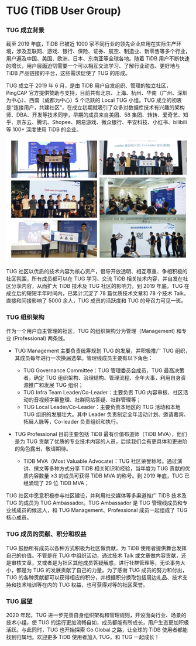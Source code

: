 # TUG (TiDB User Group)

### TUG 成立背景

截至 2019 年底，TiDB 已被近 1000 家不同行业的领先企业应用在实际生产环境，涉及互联网、游戏、银行、保险、证券、航空、制造业、新零售等多个行业，用户遍及中国、美国、欧洲、日本、东南亚等全球各地。随着 TiDB 用户不断快速的增长，用户层面迫切需要一个可以相互交流学习、了解行业动态、更好地与 TiDB 产品链接的平台，这些需求促使了 TUG 的形成。

TUG 成立于 2019 年 6 月，是由 TiDB 用户自发组织、管理的独立社区，PingCAP 官方提供赞助与支持，目前共有北京、上海、杭州、华南（广州、深圳为中心）、西南（成都为中心）5 个活跃的 Local TUG 小组。TUG 成立的初衷是“连接用户，共建社区”，在成立初期就吸引了众多对数据库技术有兴趣的架构师、DBA、开发等技术同学，早期的成员来自美团、58 集团、转转、爱奇艺、知乎、京东云、腾讯、Shopee、网易游戏、微众银行、平安科技、小红书、bilibili 等 100+ 深度使用 TiDB 的企业。

![tug.jpg](/res/session5/chapter2/events/tug.jpg)

TUG 社区以优质的技术内容为核心资产，倡导开放透明、相互尊重、争相积极的社区氛围，所有成员都可以在 TUG 学习、交流 TiDB 相关技术内容，并自发在社区分享内容，从而扩大 TiDB 技术及 TUG 社区的影响力。到 2019 年底，TUG 在成立后的短短半年时间内，已累计沉淀了 78 篇优质技术文章和 78 个技术 Talk，直接和间接影响了 5000 余人，TUG 成员的活跃度和 TUG 的号召力可见一斑。

### TUG 组织架构

作为一个用户自主管理的社区，TUG 的组织架构分为管理（Management) 和专业 (Professional) 两条线。

* TUG Management
主要负责统筹规划 TUG 的发展，并积极推广 TUG 组织，其成员每年进行一次换届选举。管理线成员主要有以下角色：
	- TUG Governance Committee：TUG 管理委员会成员，TUG 最高决策者，确定 TUG 组织架构、治理结构、管理流程、全年大事，利用自身资源推广和发展 TUG 组织；
	- TUG Infra Team Leader/Co-Leader：主要负责 TUG 内容审核、社区活动的音视频字幕整理、社群网站答疑、社群管理等；
	- TUG Local Leader/Co-Leader：主要负责本地区的 TUG 活动和本地 TUG 组织的发展壮大。其中 Leader 负责制定全年活动计划、邀请嘉宾、拓展人脉等，Co-leader 负责组织和执行。

* TUG Professional
目前主要包括 TiDB 最有价值布道师（TiDB MVA），他们是为 TUG 贡献了优质的专业技术内容的人员，后续我们会有更具体和更进阶的角色露出，敬请期待。
	- TiDB MVA（Most Valuable Advocate)：TUG 社区荣誉称号。通过演讲、撰文等多种方式分享 TiDB 相关知识和经验，当年度为 TUG 贡献的优质内容数量 ≥3 的成员可获得 TiDB MVA 的称号。到 2019 年底，TUG 已经涌现了 29 位 TiDB MVA；

TUG 社区中愿意积极参与社区建设，并利用社交媒体等多渠道推广 TiDB 技术及 TUG 的成员为 TUG Ambassador。TUG Ambassador 是 TUG 管理线成员和专业线成员的候选人，和 TUG Management、Professional 成员一起组成了 TUG 核心成员。

### TUG 成员的贡献、积分和权益

TUG 鼓励所有成员以各种方式积极为社区做贡献，为 TiDB 使用者提供舞台发挥自己的价值。不管是在 TUG 中组织活动，通过技术 Talk 或文章做内容贡献，还是审核文章，又或者是为社区其他成员答疑解惑，进行社群管理等，无论事务大小，都是为 TUG 的发展贡献了自己的力量。为了感谢 TUG 成员的努力和付出，TUG 的各种贡献都可以获得相应的积分，并根据积分换取包括周边礼品、技术支持和技术培训等在内的 TUG 权益，也可获得对等的社区荣誉。

### TUG 展望

2020 年起，TUG 进一步完善自身组织架构和管理规则，开设面向行业、场景的技术小组，使 TUG 的运行更加流畅自如，成员都能有所成长，用户生态更加积极活跃。与此同时，TUG 也开始探索 Go Global 之路，让全球的 TiDB 使用者都能找到归属地。欢迎更多 TiDB 使用者加入 TUG，和 TUG 一起成长！


